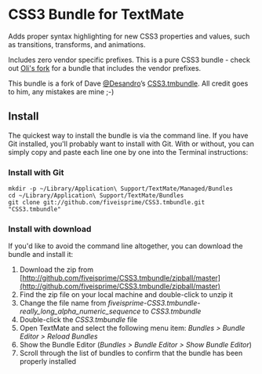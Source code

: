 CSS3 Bundle for TextMate
========================

Adds proper syntax highlighting for new CSS3 properties and values, such as transitions, transforms, and animations.

Includes zero vendor specific prefixes. This is a pure CSS3 bundle - check out
[Oli's fork](https://github.com/desandro/CSS3.tmbundle) for a bundle that
includes the vendor prefixes.

This bundle is a fork of Dave [@Desandro](https://twitter.com/desandro)’s [CSS3.tmbundle](https://github.com/desandro/CSS3.tmbundle). All credit goes to him, any mistakes are mine ;-)

Install
-------

The quickest way to install the bundle is via the command line. If you have Git installed, you'll probably want to install with Git. With or without, you can simply copy and paste each line one by one into the Terminal instructions:

### Install with Git

    mkdir -p ~/Library/Application\ Support/TextMate/Managed/Bundles
    cd ~/Library/Application\ Support/TextMate/Bundles
    git clone git://github.com/fiveisprime/CSS3.tmbundle.git "CSS3.tmbundle"

### Install with download

If you'd like to avoid the command line altogether, you can download the bundle and install it:

1. Download the zip from [http://github.com/fiveisprime/CSS3.tmbundle/zipball/master](http://github.com/fiveisprime/CSS3.tmbundle/zipball/master)
2. Find the zip file on your local machine and double-click to unzip it
3. Change the file name from *fiveisprime-CSS3.tmbundle-really_long_alpha_numeric_sequence* to *CSS3.tmbundle*
4. Double-click the *CSS3.tmbundle* file
5. Open TextMate and select the following menu item: *Bundles > Bundle Editor > Reload Bundles*
6. Show the Bundle Editor (*Bundles > Bundle Editor > Show Bundle Editor*)
7. Scroll through the list of bundles to confirm that the bundle has been properly installed
